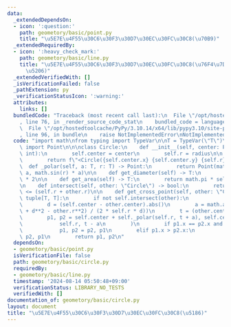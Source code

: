 ```yaml
---
data:
  _extendedDependsOn:
  - icon: ':question:'
    path: geometory/basic/point.py
    title: "\u5E7E\u4F55\u30C6\u30F3\u30D7\u30EC\u30FC\u30C8(\u70B9)"
  _extendedRequiredBy:
  - icon: ':heavy_check_mark:'
    path: geometory/basic/line.py
    title: "\u5E7E\u4F55\u30C6\u30F3\u30D7\u30EC\u30FC\u30C8(\u76F4\u7DDA\u30FB\u7DDA\
      \u5206)"
  _extendedVerifiedWith: []
  _isVerificationFailed: false
  _pathExtension: py
  _verificationStatusIcon: ':warning:'
  attributes:
    links: []
  bundledCode: "Traceback (most recent call last):\n  File \"/opt/hostedtoolcache/PyPy/3.10.14/x64/lib/pypy3.10/site-packages/onlinejudge_verify/documentation/build.py\"\
    , line 76, in _render_source_code_stat\n    bundled_code = language.bundle(\n\
    \  File \"/opt/hostedtoolcache/PyPy/3.10.14/x64/lib/pypy3.10/site-packages/onlinejudge_verify/languages/python.py\"\
    , line 96, in bundle\n    raise NotImplementedError\nNotImplementedError\n"
  code: "import math\nfrom typing import TypeVar\n\nT = TypeVar(\"T\")\n\nfrom geometory.basic.point\
    \ import Point\n\n\nclass Circle:\n    def __init__(self, center: Point, radius:\
    \ int):\n        self.center = center\n        self.r = radius\n\n    def __str__(self):\n\
    \        return f\"<Circle({self.center.x} {self.center.y} {self.r})>\"\n\n  \
    \  def _polar(self, a: T, r: T) -> Point:\n        return Point(math.cos(r) *\
    \ a, math.sin(r) * a)\n\n    def get_diameter(self) -> T:\n        return self.r\
    \ * 2\n\n    def get_area(self) -> T:\n        return math.pi * self.r * self.r\n\
    \n    def intersect(self, other: \"Circle\") -> bool:\n        return self.center.dist_euclid(other.center)\
    \ <= (self.r + other.r)\n\n    def get_cross_point(self, other: \"Circle\") ->\
    \ tuple[T, T]:\n        if not self.intersect(other):\n            return -1\n\
    \        d = (self.center - other.center).abs()\n        a = math.acos((self.r**2\
    \ + d**2 - other.r**2) / (2 * self.r * d))\n        t = (other.center - self.center).arg()\n\
    \        p1, p2 = self.center + self._polar(self.r, t + a), self.center + self._polar(\n\
    \            self.r, t - a\n        )\n        if p1.x == p2.x and p1.y > p2.y:\n\
    \            p1, p2 = p2, p1\n        elif p1.x > p2.x:\n            p1, p2 =\
    \ p2, p1\n        return p1, p2\n"
  dependsOn:
  - geometory/basic/point.py
  isVerificationFile: false
  path: geometory/basic/circle.py
  requiredBy:
  - geometory/basic/line.py
  timestamp: '2024-08-14 05:50:48+09:00'
  verificationStatus: LIBRARY_NO_TESTS
  verifiedWith: []
documentation_of: geometory/basic/circle.py
layout: document
title: "\u5E7E\u4F55\u30C6\u30F3\u30D7\u30EC\u30FC\u30C8(\u5186)"
---
```


